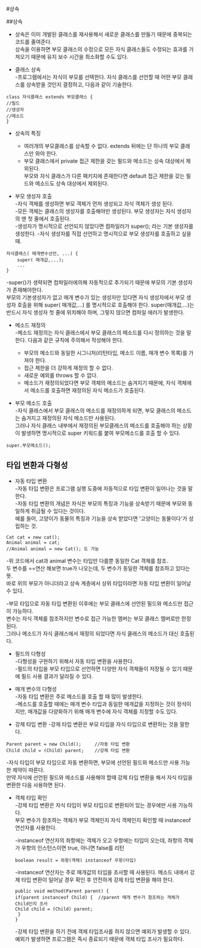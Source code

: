 #상속

##상속

* 상속은 이미 개발된 클래스를 재사용해서 새로운 클래스를 만들기 때문에 중복되는 코드를 줄여준다.     
 상속을 이용하면 부모 클래스의 수정으로 모든 자식 클래스들도 수정되는 효과를 가져오기 때문에 유지 보수 시간을 최소화할 수도 있다.      
 
 * 클래스 상속   
 -프로그램에서는 자식이 부모를 선택한다. 자식 클래스를 선언할 때 어떤 부모 클래스를 상속받을 것인지 결정하고, 다음과 같이 기술한다.
 
 ````
class 자식클래스 extends 부모클래스 {
//필드
//생성자
//메소드
}
````

* 상속의 특징    
    * 여러개의 부모클래스를 상속할 수 없다. extends 뒤에는 단 하나의 부모 클래스만 와야 한다.
    * 부모 클래스에서 private 접근 제한을 갖는 필드와 메소드는 상속 대상에서 제외된다.     
    부모와 자식 클래스가 다른 패키지에 존재한다면 default 접근 제한을 갖는 필드와 메소드도 상속 대상에서 제외된다.      

* 부모 생성자 호출     
-자식 객체를 생성하면 부모 객체가 먼저 생성되고 자식 객체가 생성 된다.      
-모든 객체는 클래스의 생성자를 호출해야만 생성된다. 부모 생성자는 자식 생성자의 맨 첫 줄에서 호출된다.     
-생성자가 명시적으로 선언되지 않았다면 컴파일러가 super(); 라는 기본 생성자를 생성한다.
-자식 생성자를 직접 선언하고 명시적으로 부모 생성자를 호출하고 싶을 때.
````
자식클래스( 매개변수선언, ...) {
    super( 매개값,...);
    ...
}
````

-super()가 생략되면 컴파일러에의해 자동적으로 추가되기 때문에 부모의 기본 생성자가 존재해야한다.    
부모의 기본생성자가 없고 매개 변수가 있는 생성자만 있다면 자식 생성자에서 부모 생성자 호출을 위해 super( 매개값,...)
를 명시적으로 호출해야 한다. super(매개값,...)는 반드시 자식 생성자 첫 줄에 위치해야 하며, 그렇지 않으면 컴파일 에러가 발생한다.

* 메소드 재정의   
 -메소드 재정의는 자식 클래스에서 부모 클래스의 메소드를 다시 정의하는 것을 말한다. 다음과 같은 규칙에 주의해서 작성해야 한다.
    * 부모의 메소드와 동일한 시그니처(리턴타입, 메소드 이름, 매개 변수 목록)를 가져야 한다.
    * 접근 제한을 더 강하게 재정의 할 수 없다.
    * 새로운 예외를 throws 할 수 없다.    
    * 메소드가 재정의되었다면 부모 객체의 메소드는 숨겨지기 때문에, 자식 객체에서 메소드를 호출하면 재정의된 자식 메소드가 호출된다.       

* 부모 메소드 호출     
 -자식 클래스에서 부모 클래스의 메소드를 재정의하게 되면, 부모 클래스의 메소드는 숨겨지고 재정의된 자식 메소드만 사용된다.      
 그러나 자식 클래스 내부에서 재정의된 부모클래스의 메소드를 호출해야 하는 상황이 발생하면 명시적으로 super 키워드를 붙여 부모메소드를 호출 할 수 있다.
 ````
super.부모메소드();
````
 
 ## 타입 변환과 다형성
 
 * 자동 타입 변환     
 -자동 타입 변환은 프로그램 실행 도중에 자동적으로 타입 변환이 일어나는 것을 말한다.       
 -자동 타입 변환의 개념은 자식은 부모의 특징과 기능을 상속받기 때문에 부모와 동일하게 취급될 수 있다는 것이다.        
 예를 들어, 고양이가 동물의 특징과 기능을 상속 받았다면 '고양이는 동물이다'가 성립하는 것.
 ````
Cat cat = new cat();   
Animal animal = cat;
//Animal animal = new Cat(); 도 가능
````

-위 코드에서 cat과 animal 변수는 타입만 다를뿐 동일한 Cat 객체를 참조.      
두 변수를 ==연산 해보면 true가 나오는데, 두 변수가 동일한 객체를 참조하고 있다는 뜻.    
바로 위의 부모가 아니더라고 상속 계층에서 상위 타입이라면 자동 타입 변환이 일어날 수 있다.       
    
-부모 타입으로 자동 타입 변환된 이후에는 부모 클래스에 선언된 필드와 메소드만 접근이 가능하다.      
변수는 자식 객체를 참조하지만 변수로 접근 가능한 멤버는 부모 클래스 멤버로만 한정된다.       
그러나 메소드가 자식 클래스에서 재정의 되었다면 자식 클래스의 메소드가 대신 호출된다.        
        
* 필드의 다형성       
-다형성을 구현하기 위해서 자동 타입 변환을 사용한다.        
-필드의 타입을 부모 타입으로 선언하면 다양한 자식 객체들이 저장될 수 있기 때문에 필드 사용 결과가 달라질 수 있다.      
        
* 매개 변수의 다형성        
-자동 타입 변환은 주로 메소드를 호출 할 때 많이 발생한다.      
-메소드를 호출할 때에는  매개 변수 타입과 동일한 매개값을 지정하는 것이 정석이지만, 매개값을 다양화하기 위해 매개 변수에 자식 객체를 지정할 수도 있다.     
        
       
 * 강제 타입 변환
 -강제 타입 변환은 부모 타입을 자식 타입으로 변환하는 것을 말한다.
 ````
Parent parent = new Child();     //자동 타입 변환
Child child = (Child) parent;    //강제 타입 변환
````

-자식 타입이 부모 타입으로 자동 변환하면, 부모에 선언된 필드와 메소드만 사용 가능한 제약이 따른다.   
만약 자식에 선언된 필드와 메소드를 사용해야 할때 강제 타입 변환을 해서 자식 타입을 변환한 다음 사용하면 된다.

* 객체 타입 확인      
-강제 타입 변환은 자식 타입이 부모 타입으로 변환되어 있는 경우에만 사용 가능하다.     
부모 변수가 참조하는 객체가 부모 객체인지 자식 객체인지 확인할 때 instanceof 연산자를 사용한다.     
    
    -instanceof 연산자의 좌항에는 객체가 오고 우항에는 타입이 오는데, 좌항의 객체가 우항의 인스턴스이면 true, 아니면 false를 리턴
    ````
  boolean result = 좌항(객체) instanceof 우항(타입)
  ````
        
   -instanceof 연산자는 주로 매개값의 타입을 조사할 때 사용된다. 메소드 내에서 강제 타입 변환이 일어날 경우 확인 후 안전하게 강제 타입 변환을 해야 한다.
   ````
  public void method(Parent parent) {
  if(parent instanceof Child) {  //parent 매개 변수가 참조하는 객체가 Child인지 조사
  Child child = (Child) parent;
    }
  }
  ````
  -강제 타입 변환을 하기 전에 객체 타입조사를 하지 않으면 예외가 발생할 수 있다. 예외가 발생하면 프로그램은 즉시 종료되기 때문에 객체 타입 조사가 필요하다.